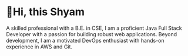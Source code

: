 <h1>👋Hi, this Shyam</h1>




<p>A skilled professional with a B.E. in CSE, I am a proficient Java Full Stack Developer with a passion for building robust web applications. Beyond development, I am a motivated DevOps enthusiast with hands-on experience in AWS and Git.</p>

